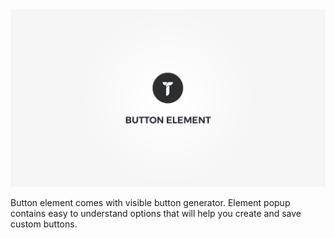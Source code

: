<div class="thz-doc-image max">
<a class="thz-lightbox mfp-iframe" href="https://www.youtube.com/watch?v=d-H_HeK9zqU" data-mfp-title="Creatus WordPress Theme Button Element" data-modal-size="large">
	<img src="../../docs-media/splash-button-element.jpg" alt="Creatus WordPress Theme Accordion Element" />
</a>
</div>

Button element comes with visible button generator. Element popup contains easy to understand options that will help you create and save custom buttons.

